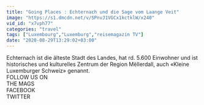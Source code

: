 ```yaml
---
title: "Going Places : Echternach und die Sage vom Laange Veit"
image: "https://s1.dmcdn.net/v/SPnvJ1VGCx1kctklW/x240"
vid_id: "x7vph77"
categories: "travel"
tags: ["Luxembourg","Luxemburg","reisemagazin TV"]
date: "2020-08-29T13:29:02+03:00"
---
```

Echternach ist die älteste Stadt des Landes, hat rd. 5.600 Einwohner und ist historisches und kulturelles Zentrum der Region Mëllerdall, auch «Kleine Luxemburger Schweiz» genannt.  <br>FOLLOW US ON  <br>THE MAGS  <br>FACEBOOK  <br>TWITTER  <br>
